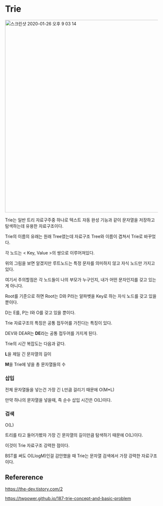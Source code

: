 # Trie

<img width="632" alt="스크린샷 2020-01-26 오후 9 03 14" src="https://user-images.githubusercontent.com/43809168/73134900-5cca2f80-407f-11ea-9a37-fe3c1bbf004e.png">

Trie는 일반 트리 자료구주중 하나로 텍스트 자동 완성 기능과 같이 문자열을 저장하고 탐색하는데 유용한 자료구조이다.

Trie의 이름의 유래는 원래 Tree였는데 자료구조 Tree와 이름이 겹쳐서 Trie로 바꾸었다.

각 노드는 < Key, Value >의 쌍으로 이루어져있다.

위의 그림을 보면 알겠지만 루트노드는 특정 문자를 의미하지 않고 자식 노드만 가지고 있다.

여기서 주의할점은 각 노드들이 나의 부모가 누구인지, 내가 어떤 문자인지를 갖고 있는게 아니다.

Root를 기준으로 하면 Root는 D와 P라는 알파벳을 Key로 하는 자식 노드를 갖고 있을 뿐이다.

D는 E를, P는 I와 O를 갖고 있을 뿐이다.

Trie 자료구조의 특징은 공통 접두어를 가진다는 특징이 있다.

DEV와 DEAR는 **DE**라는 공통 접두어를 가지게 된다.

Trie의 시간 복잡도는 다음과 같다.

**L**을 제일 긴 문자열의 길이

**M**을 Trie에 넣을 총 문자열들의 수

### 삽입

전체 문자열들을 넣는건 가장 긴 L만큼 걸리기 때문에 O(M*L)

만약 하나의 문자열을 넣을때, 즉 순수 삽입 시간은 O(L)이다.

### 검색

O(L)

트리를 타고 들어가봤자 가장 긴 문자열의 길이만큼 탐색하기 때문에 O(L)이다.

이것이 Trie 자료구조 강력한 점이다.

BST를 써도 O(LlogM)인걸 감안했을 때 Trie는 문자열 검색에서 가장 강력한 자료구조이다.

## Refererence

https://the-dev.tistory.com/2

https://twpower.github.io/187-trie-concept-and-basic-problem